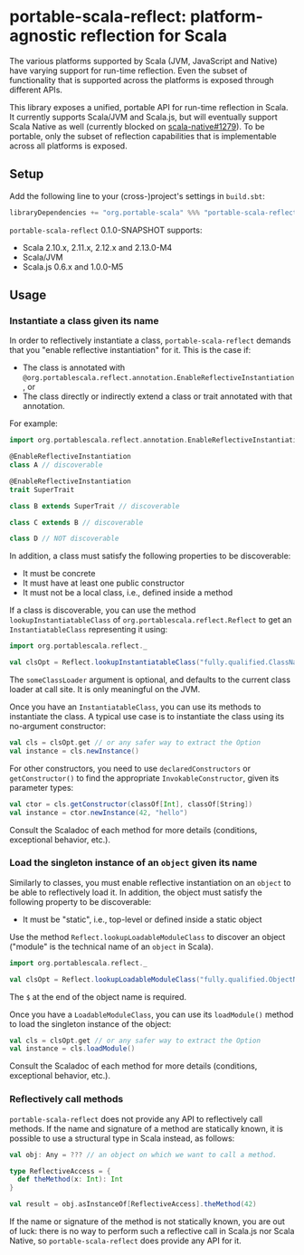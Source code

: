# portable-scala-reflect: platform-agnostic reflection for Scala

The various platforms supported by Scala (JVM, JavaScript and Native) have varying support for run-time reflection.
Even the subset of functionality that is supported across the platforms is exposed through different APIs.

This library exposes a unified, portable API for run-time reflection in Scala.
It currently supports Scala/JVM and Scala.js, but will eventually support Scala Native as well (currently blocked on [scala-native#1279](https://github.com/scala-native/scala-native/issues/1279)).
To be portable, only the subset of reflection capabilities that is implementable across all platforms is exposed.

## Setup

Add the following line to your (cross-)project's settings in `build.sbt`:

```scala
libraryDependencies += "org.portable-scala" %%% "portable-scala-reflect" % "0.1.0-SNAPSHOT"
```

`portable-scala-reflect` 0.1.0-SNAPSHOT supports:

* Scala 2.10.x, 2.11.x, 2.12.x and 2.13.0-M4
* Scala/JVM
* Scala.js 0.6.x and 1.0.0-M5

## Usage

### Instantiate a class given its name

In order to reflectively instantiate a class, `portable-scala-reflect` demands that you "enable reflective instantiation" for it.
This is the case if:

* The class is annotated with `@org.portablescala.reflect.annotation.EnableReflectiveInstantiation`, or
* The class directly or indirectly extend a class or trait annotated with that annotation.

For example:

```scala
import org.portablescala.reflect.annotation.EnableReflectiveInstantiation

@EnableReflectiveInstantiation
class A // discoverable

@EnableReflectiveInstantiation
trait SuperTrait

class B extends SuperTrait // discoverable

class C extends B // discoverable

class D // NOT discoverable
```

In addition, a class must satisfy the following properties to be discoverable:

* It must be concrete
* It must have at least one public constructor
* It must not be a local class, i.e., defined inside a method

If a class is discoverable, you can use the method `lookupInstantiatableClass` of `org.portablescala.reflect.Reflect` to get an `InstantiatableClass` representing it using:

```scala
import org.portablescala.reflect._

val clsOpt = Reflect.lookupInstantiatableClass("fully.qualified.ClassName", someClassLoader)
```

The `someClassLoader` argument is optional, and defaults to the current class loader at call site.
It is only meaningful on the JVM.

Once you have an `InstantiatableClass`, you can use its methods to instantiate the class.
A typical use case is to instantiate the class using its no-argument constructor:

```scala
val cls = clsOpt.get // or any safer way to extract the Option
val instance = cls.newInstance()
```

For other constructors, you need to use `declaredConstructors` or `getConstructor()` to find the appropriate `InvokableConstructor`, given its parameter types:

```scala
val ctor = cls.getConstructor(classOf[Int], classOf[String])
val instance = ctor.newInstance(42, "hello")
```

Consult the Scaladoc of each method for more details (conditions, exceptional behavior, etc.).

### Load the singleton instance of an `object` given its name

Similarly to classes, you must enable reflective instantiation on an `object` to be able to reflectively load it.
In addition, the object must satisfy the following property to be discoverable:

* It must be "static", i.e., top-level or defined inside a static object

Use the method `Reflect.lookupLoadableModuleClass` to discover an object ("module" is the technical name of an `object` in Scala).

```scala
import org.portablescala.reflect._

val clsOpt = Reflect.lookupLoadableModuleClass("fully.qualified.ObjectName$", someClassLoader)
```

The `$` at the end of the object name is required.

Once you have a `LoadableModuleClass`, you can use its `loadModule()` method to load the singleton instance of the object:

```scala
val cls = clsOpt.get // or any safer way to extract the Option
val instance = cls.loadModule()
```

Consult the Scaladoc of each method for more details (conditions, exceptional behavior, etc.).

### Reflectively call methods

`portable-scala-reflect` does not provide any API to reflectively call methods.
If the name and signature of a method are statically known, it is possible to use a structural type in Scala instead, as follows:

```scala
val obj: Any = ??? // an object on which we want to call a method.

type ReflectiveAccess = {
  def theMethod(x: Int): Int
}

val result = obj.asInstanceOf[ReflectiveAccess].theMethod(42)
```

If the name or signature of the method is not statically known, you are out of luck: there is no way to perform such a reflective call in Scala.js nor Scala Native, so `portable-scala-reflect` does provide any API for it.
